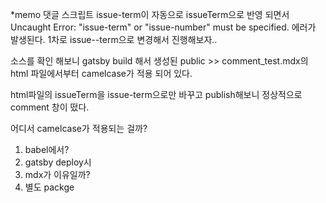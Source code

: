 *memo
댓글 스크립트 issue-term이 자동으로 issueTerm으로 반영 되면서 
Uncaught Error: "issue-term" or "issue-number" must be specified. 에러가 발생된다.
1차로 issue--term으로 변경해서 진행해보자..

소스를 확인 해보니 gatsby build 해서 생성된
public >> comment_test.mdx의 html 파일에서부터 camelcase가 적용 되어 있다.

html파일의 issueTerm을 issue-term으로만 바꾸고 publish해보니 정상적으로 comment 창이 떴다.

어디서 camelcase가 적용되는 걸까?
1. babel에서?
2. gatsby deploy시
3. mdx가 이유일까?
4. 별도 packge